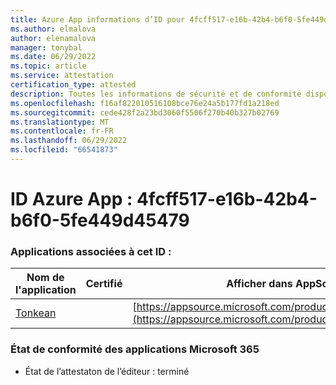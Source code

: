 ```yaml
---
title: Azure App informations d’ID pour 4fcff517-e16b-42b4-b6f0-5fe449d45479
ms.author: elmalova
author: elenamalova
manager: tonybal
ms.date: 06/29/2022
ms.topic: article
ms.service: attestation
certification_type: attested
description: Toutes les informations de sécurité et de conformité disponibles pour 4fcff517-e16b-42b4-b6f0-5fe449d45479.
ms.openlocfilehash: f16af822010516108bce76e24a5b177fd1a218ed
ms.sourcegitcommit: cede428f2a23bd3060f5506f270b40b327b02769
ms.translationtype: MT
ms.contentlocale: fr-FR
ms.lasthandoff: 06/29/2022
ms.locfileid: "66541873"
---
```

# <a name="azure-app-id-4fcff517-e16b-42b4-b6f0-5fe449d45479"></a>ID Azure App : 4fcff517-e16b-42b4-b6f0-5fe449d45479


### <a name="apps-associated-with-this-id"></a>Applications associées à cet ID :
| **Nom de l'application** | **Certifié** | **Afficher dans AppSource** |
|--------------|---------------|-----------------------|
| [Tonkean](../forward/WA104381749.md) |  | [https://appsource.microsoft.com/product/office/WA104381749](https://appsource.microsoft.com/product/office/WA104381749) |

### <a name="microsoft-365-app-compliance-status"></a>État de conformité des applications Microsoft 365
- État de l’attestaton de l’éditeur : terminé
